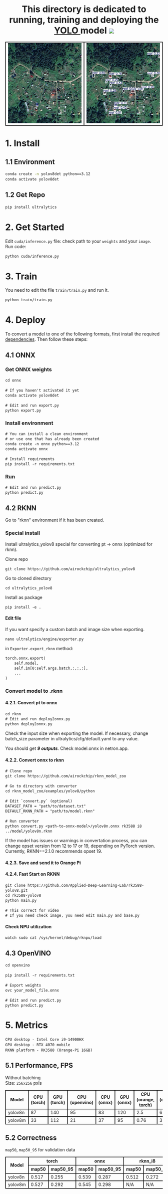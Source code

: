 <h1 align="center">
    This directory is dedicated to running, training and deploying the 
    <a 
        href="https://github.com/ultralytics/ultralytics"> YOLO 
    </a> 
    model
    <img 
        src="https://github.com/blackcater/blackcater/raw/main/images/Hi.gif" height="32"
    />
</h1>

<table align="center">
    <tr>
        <td> <img src="../../../data/images/sat_1794919.jpg" height="256"/> </td>
        <td> <img src="cuda/res.jpg" height="256"/> </td>
    </tr>
</table>

# 1. Install
## 1.1 Environment
```bash
conda create -n yolov8det python==3.12
conda activate yolov8det
```
## 1.2 Get Repo
```bash
pip install ultralytics
```

# 2. Get Started
Edit `cuda/inference.py` file: check path to your `weights` and your `image`.  
Run code:
```bash
python cuda/inference.py
```

# 3. Train
You need to edit the file `train/train.py` and run it.
```bash
python train/train.py
```

# 4. Deploy
To convert a model to one of the following formats, first install the required [dependencies](../../../deployment/README.md). Then follow these steps:

## 4.1 ONNX
### Get ONNX weights
```
cd onnx

# If you haven't activated it yet
conda activate yolov8det

# Edit and run export.py
python export.py
```

### Install environment 
```
# You can install a clean environment 
# or use one that has already been created
conda create -n onnx python==3.12
conda activate onnx

# Install requirements
pip install -r requirements.txt
```
### Run
```
# Edit and run predict.py
python predict.py
```

## 4.2 RKNN
Go to "rknn" environment if it has been created.

### Special install
Install ultralytics_yolov8 special for converting pt -> onnx (optimized for rknn).

Clone repo
```
git clone https://github.com/airockchip/ultralytics_yolov8
```
Go to cloned directory
```
cd ultralytics_yolov8
```
Install as package
```
pip install -e .
```

#### Edit file
If you want specify a custom batch and image size when exporting.
```
nano ultralytics/engine/exporter.py
```
in `Exporter.export_rknn` method:
```
torch.onnx.export(
    self.model,
    self.im[0:self.args.batch,:,:,:],
    ...
)
```



### Convert model to .rknn
#### 4.2.1. Convert pt to onnx
```
cd rknn
# Edit and run deploy2onnx.py
python deploy2onnx.py
```
Check the input size when exporting the model. If necessary, change batch_size parameter in ultralytics/cfg/default.yaml to any value.

You should get ***9 outputs***. Check model.onnx in netron.app.

#### 4.2.2. Convert onnx to rknn
```
# Clone repo
git clone https://github.com/airockchip/rknn_model_zoo

# Go to directory with converter
cd rknn_model_zoo/examples/yolov8/python

# Edit `convert.py` (optional)
DATASET_PATH = "path/to/dataset.txt"
DEFAULT_RKNN_PATH = "path/to/model.rknn"

# Run converter
python convert.py <path-to-onnx-model>/yolov8n.onnx rk3588 i8 ../model/yolov8n.rknn
```
If the model has issues or warnings in convertation process, you can change opset version from 12 to 17 or 19, depending on PyTorch version. Currently, RKNN==2.1.0 recommends opset 19.
#### 4.2.3. Save and send it to Orange Pi

#### 4.2.4. Fast Start on RKNN
```
git clone https://github.com/Applied-Deep-Learning-Lab/rk3588-yolov8.git
cd rk3588-yolov8
python main.py 

# This correct for video
# If you need check image, you need edit main.py and base.py 
```

#### Check NPU utilization
```
watch sudo cat /sys/kernel/debug/rknpu/load
```

## 4.3 OpenVINO
```
cd openvino

pip install -r requirements.txt

# Export weights
ovc your_model_file.onnx

# Edit and run predict.py
python predict.py
```

# 5. Metrics
`CPU desktop - Intel Core i9-14900HX`  
`GPU desktop - RTX 4070 mobile`  
`RKNN platform - RK3588 (Orange-Pi 16GB)`  

<style>
td, th {
   border: 2px solid;
}
</style>

## 5.1 Performance, FPS
Without batching  
Size: `256x256` pxls
<table>
  <tr>
    <th>Model</th>
    <th>CPU (torch)</th>
    <th>GPU (torch)</th>
    <th>CPU (openvino)</th>
    <th>CPU (onnx)</th>
    <th>GPU (onnx)</th>
    <th>CPU (orange, torch)</th>
    <th>NPU (orange, int) </th>
    <th>NPU (orange, fp) </th>
  </tr>
  <tr>
    <td>yolov8n</td>
    <td>87</td>
    <td>140</td>
    <td>95</td>
    <td>83</td>
    <td>120</td>
    <td>2.5</td>
    <td>65</td>
    <td>58</td>
  </tr>
  <tr>
    <td>yolov8m</td>
    <td>33</td>
    <td>112</td>
    <td>21</td>
    <td>37</td>
    <td>95</td>
    <td>0.76</td>
    <td>38</td>
    <td>21</td>
  </tr>
</table>

## 5.2 Correctness
`map50`, `map50_95` for validation data

<table>
    <thead>
        <tr>
            <th scope="col" rowspan="2">Model</th>
            <th scope="col" colspan="2">torch</th>
            <th scope="col" colspan="2">onnx</th>
            <th scope="col" colspan="2">rknn_i8</th>
            <th scope="col" colspan="2">rknn_fp</th>
            <th scope="col" colspan="2">openvino</th>
        </tr>
        <tr>
            <th scope="col">map50</th>
            <th scope="col">map50_95</th>
            <th scope="col">map50</th>
            <th scope="col">map50_95</th>
            <th scope="col">map50</th>
            <th scope="col">map50_95</th>
            <th scope="col">map50</th>
            <th scope="col">map50_95</th>
            <th scope="col">map50</th>
            <th scope="col">map50_95</th>
        </tr>
    </thead>
  <tr>
    <td>yolov8n</td>
    <td>0.517</td>
    <td>0.255</td>
    <td>0.539</td>
    <td>0.287</td>
    <td>0.512</td>
    <td>0.272</td>
    <td>0.525</td>
    <td>0.28</td>
    <td>0.568</td>
    <td>0.318</td>
  </tr>
  <tr>
    <td>yolov8m</td>
    <td>0.527</td>
    <td>0.292</td>
    <td>0.545</td>
    <td>0.298</td>
    <td>N/A</td>
    <td>N/A</td>
    <td>N/A</td>
    <td>N/A</td>
    <td>0.558</td>
    <td>0.318</td>
  </tr>
</table>